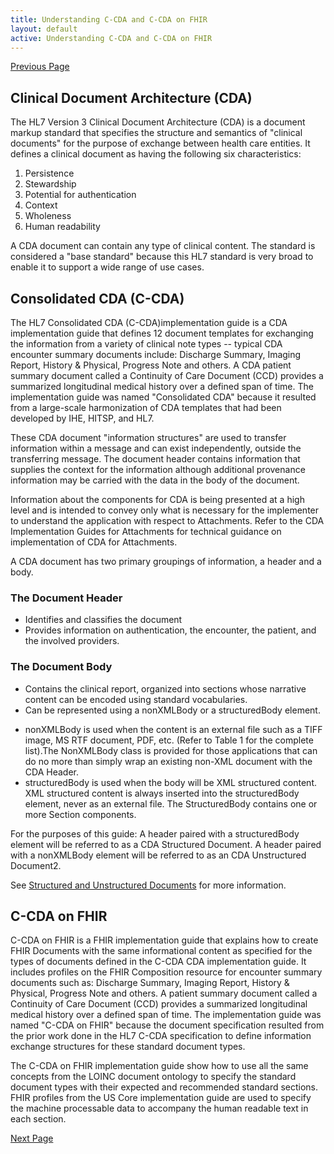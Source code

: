 ```yaml
---
title: Understanding C-CDA and C-CDA on FHIR
layout: default
active: Understanding C-CDA and C-CDA on FHIR
---
```


[Previous Page](About_Payload_Types.html)

## Clinical Document Architecture (CDA)
The HL7 Version 3 Clinical Document Architecture (CDA) is a document markup standard that specifies the structure and semantics of "clinical documents" for the purpose of exchange between health care entities. It defines a clinical document as having the following six characteristics:
1. Persistence
2. Stewardship
3. Potential for authentication
4. Context
5. Wholeness
6. Human readability

A CDA document can contain any type of clinical content. The standard is considered a "base standard" because this HL7 standard is very broad to enable it to support a wide range of use cases.

## Consolidated CDA (C-CDA)
The HL7 Consolidated CDA (C-CDA)implementation guide is a CDA implementation guide that defines 12 document templates for exchanging the information from a variety of clinical note types -- typical CDA encounter summary documents include: Discharge Summary, Imaging Report, History & Physical, Progress Note and others. A CDA patient summary document called a Continuity of Care Document (CCD) provides a summarized longitudinal medical history over a defined span of time. The implementation guide was named "Consolidated CDA" because it resulted from a large-scale harmonization of CDA templates that had been developed by IHE, HITSP, and HL7. 

These CDA document "information structures" are used to transfer information within a message and can exist independently, outside the transferring message. The document header contains information that supplies the context for the information although additional provenance information may be carried with the data in the body of the document.

Information about the components for CDA is being presented at a high level and is intended to convey only what is necessary for the implementer to understand the application with respect to Attachments. Refer to the CDA Implementation Guides for Attachments for technical guidance on implementation of CDA for Attachments.

A CDA document has two primary groupings of information, a header and a body.

### The Document Header 
* Identifies and classifies the document
* Provides information on authentication, the encounter, the patient, and the
involved providers.
### The Document Body
* Contains the clinical report, organized into sections whose narrative content can
be encoded using standard vocabularies.
* Can be represented using a nonXMLBody or a structuredBody element.
-  nonXMLBody is used when the content is an external file such as a
TIFF image, MS RTF document, PDF, etc. (Refer to Table 1 for the
complete list).The NonXMLBody class is provided for those applications
that can do no more than simply wrap an existing non-XML document
with the CDA Header.
-  structuredBody is used when the body will be XML structured content.
XML structured content is always inserted into the structuredBody
element, never as an external file. The StructuredBody contains one or
more Section components.

For the purposes of this guide:
A header paired with a structuredBody element will be referred to as a CDA Structured
Document. A header paired with a nonXMLBody element will be referred to as an CDA Unstructured
Document2.

See <a href="Structured_and_Unstructured_Documents.html">Structured and Unstructured Documents</a> for more information.

## C-CDA on FHIR
C-CDA on FHIR is a FHIR implementation guide that explains how to create FHIR Documents with the same informational content as specified for the types of documents defined in the C-CDA CDA implementation guide.  It includes profiles on the FHIR Composition resource for encounter summary documents such as: Discharge Summary, Imaging Report, History & Physical, Progress Note and others. A patient summary document called a Continuity of Care Document (CCD) provides a summarized longitudinal medical history over a defined span of time. The implementation guide was named "C-CDA on FHIR" because the document specification resulted from the prior work done in the HL7 C-CDA specification to define information exchange structures for these standard document types.

The C-CDA on FHIR implementation guide show how to use all the same concepts from the LOINC document ontology to specify the standard document types with their expected and recommended standard sections.  FHIR profiles from the US Core implementation guide are used to specify the machine processable data to accompany the human readable text in each section.

[Next Page](Resource_Identifiers_-_URIs_URNs_URLs_and_OIDs.html)
